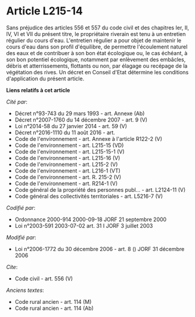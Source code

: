 # Article L215-14

Sans préjudice des articles 556 et 557 du code civil et des chapitres Ier, II, IV, VI et VII du présent titre, le
propriétaire riverain est tenu à un entretien régulier du cours d'eau. L'entretien régulier a pour objet de maintenir le
cours d'eau dans son profil d'équilibre, de permettre l'écoulement naturel des eaux et de contribuer à son bon état
écologique ou, le cas échéant, à son bon potentiel écologique, notamment par enlèvement des embâcles, débris et
atterrissements, flottants ou non, par élagage ou recépage de la végétation des rives. Un décret en Conseil d'Etat détermine
les conditions d'application du présent article.

**Liens relatifs à cet article**

_Cité par_:

  - Décret n°93-743 du 29 mars 1993 - art. Annexe (Ab)
  - Décret n°2007-1760 du 14 décembre 2007 - art. 9 (V)
  - Loi n°2014-58 du 27 janvier 2014 - art. 59 (V)
  - Décret n°2016-1110 du 11 août 2016 - art.
  - Code de l'environnement - art. Annexe à l'article R122-2 (V)
  - Code de l'environnement - art. L215-15 (VD)
  - Code de l'environnement - art. L215-15-1 (V)
  - Code de l'environnement - art. L215-16 (V)
  - Code de l'environnement - art. L215-2 (V)
  - Code de l'environnement - art. L216-1 (VT)
  - Code de l'environnement - art. R. 215-2 (V)
  - Code de l'environnement - art. R214-1 (V)
  - Code général de la propriété des personnes publ... - art. L2124-11 (V)
  - Code général des collectivités territoriales - art. L5216-7 (V)

_Codifié par_:

  - Ordonnance 2000-914 2000-09-18 JORF 21 septembre 2000
  - Loi n°2003-591 2003-07-02 art. 31 I JORF 3 juillet 2003

_Modifié par_:

  - Loi n°2006-1772 du 30 décembre 2006 - art. 8 () JORF 31 décembre 2006

_Cite_:

  - Code civil - art. 556 (V)

_Anciens textes_:

  - Code rural ancien - art. 114 (M)
  - Code rural ancien - art. 114 (Ab)
